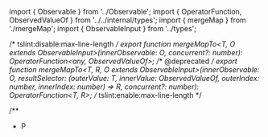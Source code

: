 import { Observable } from '../Observable';
import { OperatorFunction, ObservedValueOf } from '../../internal/types';
import { mergeMap } from './mergeMap';
import { ObservableInput } from '../types';

/* tslint:disable:max-line-length */
export function mergeMapTo<T, O extends ObservableInput<any>>(innerObservable: O, concurrent?: number): OperatorFunction<any, ObservedValueOf<O>>;
/** @deprecated */
export function mergeMapTo<T, R, O extends ObservableInput<any>>(innerObservable: O, resultSelector: (outerValue: T, innerValue: ObservedValueOf<O>, outerIndex: number, innerIndex: number) => R, concurrent?: number): OperatorFunction<T, R>;
/* tslint:enable:max-line-length */

/**
 * P
